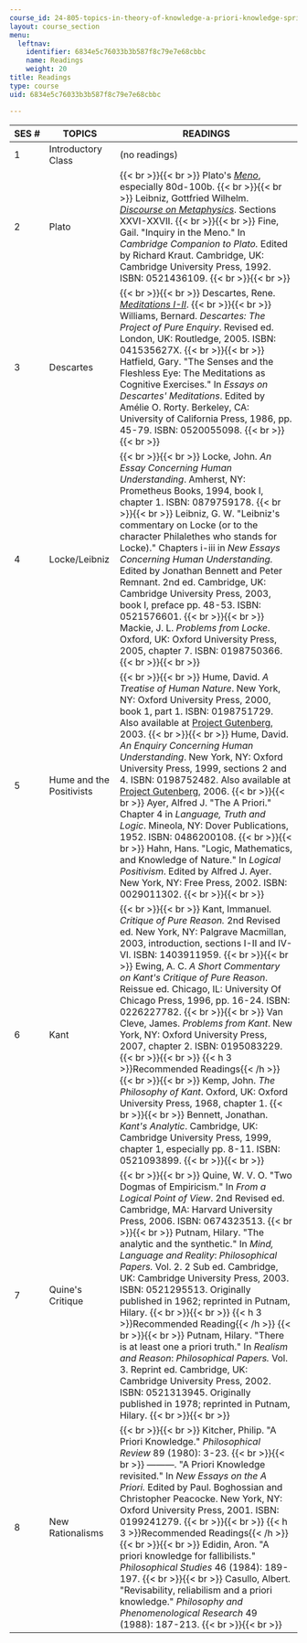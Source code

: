 ```yaml
---
course_id: 24-805-topics-in-theory-of-knowledge-a-priori-knowledge-spring-2005
layout: course_section
menu:
  leftnav:
    identifier: 6834e5c76033b3b587f8c79e7e68cbbc
    name: Readings
    weight: 20
title: Readings
type: course
uid: 6834e5c76033b3b587f8c79e7e68cbbc

---
```


| SES # | TOPICS | READINGS |
| --- | --- | --- |
| 1 | Introductory Class | (no readings) |
| 2 | Plato |  {{< br >}}{{< br >}} Plato's [_Meno_](http://www.gutenberg.org/ebooks/1643), especially 80d-100b. {{< br >}}{{< br >}} Leibniz, Gottfried Wilhelm. [_Discourse on Metaphysics_](https://www.earlymoderntexts.com/assets/pdfs/leibniz1686d.pdf). Sections XXVI-XXVII. {{< br >}}{{< br >}} Fine, Gail. "Inquiry in the Meno." In _Cambridge Companion to Plato._ Edited by Richard Kraut. Cambridge, UK: Cambridge University Press, 1992. ISBN: 0521436109. {{< br >}}{{< br >}}  |
| 3 | Descartes |  {{< br >}}{{< br >}} Descartes, Rene. [_Meditations I-II_](http://www.wright.edu/cola/descartes/mede.html). {{< br >}}{{< br >}} Williams, Bernard. _Descartes: The Project of Pure Enquiry_. Revised ed. London, UK: Routledge, 2005. ISBN: 041535627X. {{< br >}}{{< br >}} Hatfield, Gary. "The Senses and the Fleshless Eye: The Meditations as Cognitive Exercises." In _Essays on Descartes' Meditations_. Edited by Amélie O. Rorty. Berkeley, CA: University of California Press, 1986, pp. 45-79. ISBN: 0520055098. {{< br >}}{{< br >}}  |
| 4 | Locke/Leibniz |  {{< br >}}{{< br >}} Locke, John. _An Essay Concerning Human Understanding_. Amherst, NY: Prometheus Books, 1994, book I, chapter 1. ISBN: 0879759178. {{< br >}}{{< br >}} Leibniz, G. W. "Leibniz's commentary on Locke (or to the character Philalethes who stands for Locke)." Chapters i-iii in _New Essays Concerning Human Understanding._ Edited by Jonathan Bennett and Peter Remnant. 2nd ed. Cambridge, UK: Cambridge University Press, 2003, book I, preface pp. 48-53. ISBN: 0521576601. {{< br >}}{{< br >}} Mackie, J. L. _Problems from Locke_. Oxford, UK: Oxford University Press, 2005, chapter 7. ISBN: 0198750366. {{< br >}}{{< br >}}  |
| 5 | Hume and the Positivists |  {{< br >}}{{< br >}} Hume, David. _A Treatise of Human Nature_. New York, NY: Oxford University Press, 2000, book 1, part 1. ISBN: 0198751729. Also available at [Project Gutenberg](http://www.gutenberg.org/etext/4705), 2003. {{< br >}}{{< br >}} Hume, David. _An Enquiry Concerning Human Understanding_. New York, NY: Oxford University Press, 1999, sections 2 and 4. ISBN: 0198752482. Also available at [Project Gutenberg](http://www.gutenberg.org/etext/9662), 2006. {{< br >}}{{< br >}} Ayer, Alfred J. "The A Priori." Chapter 4 in _Language, Truth and Logic_. Mineola, NY: Dover Publications, 1952. ISBN: 0486200108. {{< br >}}{{< br >}} Hahn, Hans. "Logic, Mathematics, and Knowledge of Nature." In _Logical Positivism_. Edited by Alfred J. Ayer. New York, NY: Free Press, 2002. ISBN: 0029011302. {{< br >}}{{< br >}}  |
| 6 | Kant |  {{< br >}}{{< br >}} Kant, Immanuel. _Critique of Pure Reason._ 2nd Revised ed. New York, NY: Palgrave Macmillan, 2003, introduction, sections I-II and IV-VI. ISBN: 1403911959. {{< br >}}{{< br >}} Ewing, A. C. _A Short Commentary on Kant's Critique of Pure Reason_. Reissue ed. Chicago, IL: University Of Chicago Press, 1996, pp. 16-24. ISBN: 0226227782. {{< br >}}{{< br >}} Van Cleve, James. _Problems from Kant_. New York, NY: Oxford University Press, 2007, chapter 2. ISBN: 0195083229. {{< br >}}{{< br >}} {{< h 3 >}}Recommended Readings{{< /h >}} {{< br >}}{{< br >}} Kemp, John. _The Philosophy of Kant_. Oxford, UK: Oxford University Press, 1968, chapter 1. {{< br >}}{{< br >}} Bennett, Jonathan. _Kant's Analytic_. Cambridge, UK: Cambridge University Press, 1999, chapter 1, especially pp. 8-11. ISBN: 0521093899. {{< br >}}{{< br >}}  |
| 7 | Quine's Critique |  {{< br >}}{{< br >}} Quine, W. V. O. "Two Dogmas of Empiricism." In _From a Logical Point of View_. 2nd Revised ed. Cambridge, MA: Harvard University Press, 2006. ISBN: 0674323513. {{< br >}}{{< br >}} Putnam, Hilary. "The analytic and the synthetic." In _Mind, Language and Reality_: _Philosophical Papers._ Vol. 2. 2 Sub ed. Cambridge, UK: Cambridge University Press, 2003. ISBN: 0521295513. Originally published in 1962; reprinted in Putnam, Hilary. {{< br >}}{{< br >}} {{< h 3 >}}Recommended Reading{{< /h >}} {{< br >}}{{< br >}} Putnam, Hilary. "There is at least one a priori truth." In _Realism and Reason_: _Philosophical Papers._ Vol. 3. Reprint ed. Cambridge, UK: Cambridge University Press, 2002. ISBN: 0521313945. Originally published in 1978; reprinted in Putnam, Hilary. {{< br >}}{{< br >}}  |
| 8 | New Rationalisms |  {{< br >}}{{< br >}} Kitcher, Philip. "A Priori Knowledge." _Philosophical Review_ 89 (1980): 3-23. {{< br >}}{{< br >}} ———. "A Priori Knowledge revisited." In _New Essays on the A Priori._ Edited by Paul. Boghossian and Christopher Peacocke. New York, NY: Oxford University Press, 2001. ISBN: 0199241279. {{< br >}}{{< br >}} {{< h 3 >}}Recommended Readings{{< /h >}} {{< br >}}{{< br >}} Edidin, Aron. "A priori knowledge for fallibilists." _Philosophical Studies_ 46 (1984): 189-197. {{< br >}}{{< br >}} Casullo, Albert. "Revisability, reliabilism and a priori knowledge." _Philosophy and Phenomenological Research_ 49 (1988): 187-213. {{< br >}}{{< br >}}